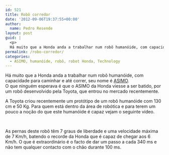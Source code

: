 ```yaml
---
id: 521
title: Robô corredor
date: '2012-09-06T19:37:55+00:00'
author: 
  name: Pedro Resende
layout: post
guid: |
  <p>
  Há muito que a Honda anda a trabalhar num robô humanóide, com capacidade para caminhar e até correr, seu nome é <a href="http://world.honda.com/ASIMO/" target="_blank">ASIMO</a>.<br />O que ninguém esperava é que o ASIMO da Honda viesse a ser batido,
permalink: /robo-corredor/
categories:
  - ASIMO, humanóide, robô, robot Honda, Technology
---
```

Há muito que a Honda anda a trabalhar num robô humanóide, com capacidade para caminhar e até correr, seu nome é <a href="http://world.honda.com/ASIMO/" target="_blank">ASIMO</a>.  
O que ninguém esperava é que o ASIMO da Honda viesse a ser batido, por um robô desenvolvido pela Toyota, que entrou no mercado recentemente.

A Toyota criou recentemente um protótipo de um robô humanóide com 130 cm e 50 Kg. Para quem está dentro da área de robótica e para terem um pouco a noção do que este humanóide é capaz vejam o seguinte vídeo.

<p class=" text-center">
  &nbsp;
</p>

As pernas deste robô têm 7 graus de liberdade e uma velocidade máxima de 7 Km/h, batendo o recorde da Honda que é capaz de chegar aos 6 Km/h. O que é extraordinário é o facto de dar um passo a cada 340 ms e não tem qualquer contacto com o chão durante 100 ms.